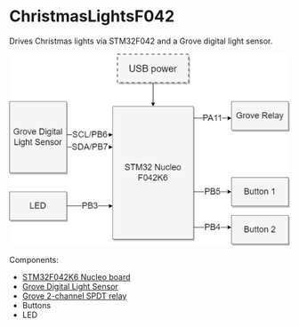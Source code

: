 # ChristmasLightsF042
Drives Christmas lights via STM32F042 and a Grove digital light sensor.

![Component diagram](https://github.com/diegoquesada/ChristmasLightsF042/blob/main/Docs/diagram.png?raw=true)

Components:
- [STM32F042K6 Nucleo board](https://www.st.com/content/st_com/en/products/evaluation-tools/product-evaluation-tools/mcu-mpu-eval-tools/stm32-mcu-mpu-eval-tools/stm32-nucleo-boards/nucleo-f042k6.html)
- [Grove Digital Light Sensor](https://wiki.seeedstudio.com/Grove-Digital_Light_Sensor/)
- [Grove 2-channel SPDT relay](https://wiki.seeedstudio.com/Grove-2-Channel_SPDT_Relay/)
- Buttons
- LED
